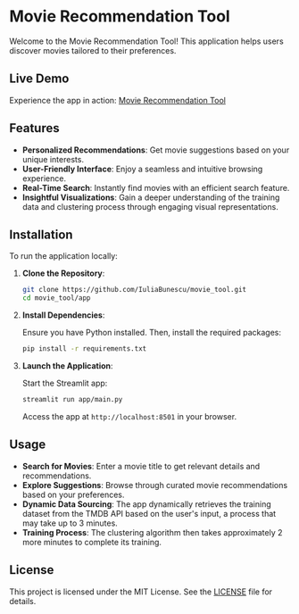 # Movie Recommendation Tool

Welcome to the Movie Recommendation Tool! This application helps users discover movies tailored to their preferences.

## Live Demo

Experience the app in action: [Movie Recommendation Tool](https://juliab-movie-recommendation-tool.streamlit.app/)

## Features

- **Personalized Recommendations**: Get movie suggestions based on your unique interests.
- **User-Friendly Interface**: Enjoy a seamless and intuitive browsing experience.
- **Real-Time Search**: Instantly find movies with an efficient search feature.
- **Insightful Visualizations**: Gain a deeper understanding of the training data and clustering process through engaging visual representations.

## Installation

To run the application locally:

1. **Clone the Repository**:

   ```bash
   git clone https://github.com/IuliaBunescu/movie_tool.git
   cd movie_tool/app
   ```

2. **Install Dependencies**:

   Ensure you have Python installed. Then, install the required packages:

   ```bash
   pip install -r requirements.txt
   ```

3. **Launch the Application**:

   Start the Streamlit app:

   ```bash
   streamlit run app/main.py
   ```

   Access the app at `http://localhost:8501` in your browser.

## Usage

- **Search for Movies**: Enter a movie title to get relevant details and recommendations.
- **Explore Suggestions**: Browse through curated movie recommendations based on your preferences.
- **Dynamic Data Sourcing**: The app dynamically retrieves the training dataset from the TMDB API based on the user's input, a process that may take up to 3 minutes.
- **Training Process**: The clustering algorithm then takes approximately 2 more minutes to complete its training.

## License

This project is licensed under the MIT License. See the [LICENSE](LICENSE) file for details.
